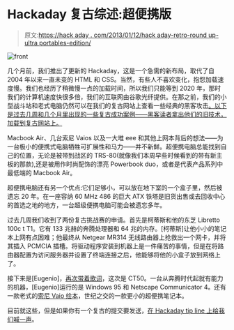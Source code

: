 # Hackaday 复古综述:超便携版

> 原文:[https://hack aday . com/2013/01/12/hack aday-retro-round up-ultra portables-edition/](https://hackaday.com/2013/01/12/hackaday-retro-roundup-ultraportables-edition/)

![front](../Images/724c57caf0192096fc75f7c29272443f.png)

几个月前，我们推出了更新的 Hackaday，这是一个急需的新布局，取代了自 2004 年以来一直未变的 HTML 和 CSS。当然，有些人不喜欢变化，抱怨加载速度慢。我们也经历了稍微慢一点的加载时间，所以我们只能等到 2020 年，那时我们的计算机速度快很多倍，我们的互联网由谷歌光纤提供。在那之前，我们的小型战斗站和老式电脑仍然可以在我们的复古网站上查看一些经典的黑客攻击[。以下是过去几周和几个月里出现的一些复古成功案例——黑客读者拿出他们的旧技术，加载到复古网站上。](http://retro.hackaday.com/)

Macbook Air、几台索尼 Vaios 以及一大堆 eee 和其他上网本背后的想法——为一台极小的便携式电脑牺牲可扩展性和马力——并不新鲜。超便携电脑总能找到自己的位置，无论是被带到战区的 TRS-80(就像我们本周早些时候看到的带有新主板的那款),还是被用作时尚配饰的漂亮 Powerbook duo，或者是代表产品系列中最低端的 Macbook Air。

超便携电脑还有另一个优点:它们足够小，可以放在地下室的一个盒子里，然后被遗忘 20 年。在一座容纳 60 MHz 486 的巨大 ATX 铁塔是旧货出售或去回收中心的首选之地的地方，一台超级便携电脑可能会被遗忘多年。

过去几周我们收到了两份复古挑战赛的申请。首先是柯蒂斯和他的东芝 Libretto 100c t T1。它有 133 兆赫的奔腾处理器和 64 兆的内存。[柯蒂斯]让他小小的笔记本上网有点困难；他最终从 Netgear MR314 无线路由器上抢救出一个网卡，并将其插入 PCMCIA 插槽。将驱动程序安装到机器上是一件痛苦的事情，但是在将路由器配置为访问服务器并设置了终端连接之后，他能够将他的小盒子放到网络上了。

接下来是[Eugenio]，[再次带着歌词](http://retro.hackaday.com/Success/pics/23.jpg)，这次是 CT50。一台从奔腾时代起就有能力的机器，[Eugenio]运行的是 Windows 95 和 Netscape Communicator 4。还有一款老式的[索尼 Vaio 绘本](http://retro.hackaday.com/Success/pics/24.jpg)，世纪之交的一款更小的超便携笔记本。

目前就这些，但是如果你有一个复古的提交要发送，[在 Hackaday tip line 上给我们喊一声](http://hackaday.com/contact-hack-a-day/)。